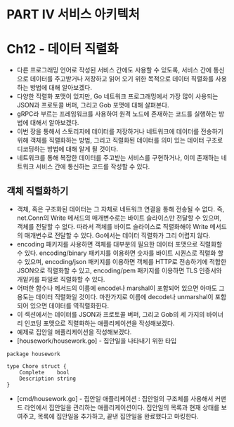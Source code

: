# PART IV 서비스 아키텍처
# Ch12 - 데이터 직렬화
- 다른 프로그래밍 언어로 작성된 서비스 간에도 사용할 수 있도록, 서비스 간에 통신으로 데이터를 주고받거나 저장하고 읽어 오기 위한 목적으로 데이터 직렬화를 사용하는 방법에 대해 알아보겠다.
- 다양한 직렬화 포맷이 있지만, Go 네트워크 프로그래밍에서 가장 많이 사용되는 JSON과 프로토콜 버퍼, 그리고 Gob 포맷에 대해 살펴본다.
- gRPC라 부르는 프레임워크를 사용하여 원격 노드에 존재하는 코드를 실행하는 방법에 대해서 알아보겠다.
- 이번 장을 통해서 스토리지에 데이터를 저장하거나 네트워크에 데이터를 전송하기 위해 객체를 직렬화하는 방법, 그리고 직렬화된 데이터를 의미 있는 데이터 구조로 디코딩하는 방법에 대해 알게 될 것이다. 
- 네트워크를 통해 복잡한 데이터를 주고받는 서비스를 구현하거나, 이미 존재하는 네트워크 서비스 간에 통신하는 코드를 작성할 수 있다.

## 객체 직렬화하기
- 객체, 혹은 구조화된 데이터는 그 자체로 네트워크 연결을 통해 전송될 수 없다. 즉, net.Conn의 Write 메서드의 매개변수로는 바이트 슬라이스만 전달할 수 있으며, 객체를 전달할 수 없다. 따라서 객체를 바이트 슬라이스로 직렬화해야 Write 메서드의 매개변수로 전달할 수 있다. Go에서는 데이터 직렬화가 그리 어렵지 않다.
- encoding 패키지를 사용하면 객체를 대부분의 필요한 데이터 포맷으로 직렬화할 수 있다. encoding/binary 패키지를 이용하면 숫자를 바이트 시퀀스로 직렬화 할 수 있으며, encoding/json 패키지를 이용하면 객체를 HTTP로 전송하기에 적합한 JSON으로 직렬화할 수 있고, encoding/pem 패키지를 이용하면 TLS 인증서와 개잍키를 파일로 직렬화할 수 있다. 
- 어떠한 함수나 메서드의 이름에 encode나 marshal이 포함되어 있으면 아마도 그 용도는 데이터 직렬화일 것이다. 마찬가지로 이름에 decode나 unmarshal이 포함되어 있으면 데이터를 역직렬화한다.
- 이 섹션에서는 데이터를 JSON과 프로토콜 버퍼, 그리고 Gob의 세 가지의 바이너리 인코딩 포맷으로 직렬화하는 애플리케이션을 작성해보겠다.
- 예제로 집안일 애플리케이션을 작성해보겠다.
- [housework/housework.go] - 집안일을 나타내기 위한 타입 
```
package housework

type Chore struct {
    Complete    bool
    Description string
}
```
- [cmd/housework.go] - 집안일 애플리케이션 : 집안일의 구조체를 사용해서 커맨드 라인에서 집안일을 관리하는 애플리케이션이다. 집안일의 목록과 현재 상태를 보여주고, 목록에 집안일을 추가하고, 끝낸 집안일을 완료했다고 마킹한다.

